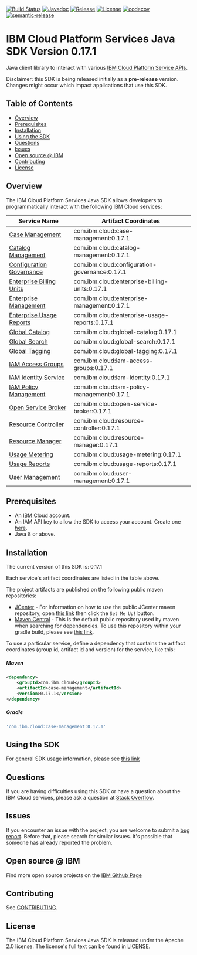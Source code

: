 [![Build Status](https://travis-ci.com/IBM/platform-services-java-sdk.svg?branch=master)](https://travis-ci.com/IBM/platform-services-java-sdk)
[![Javadoc](https://img.shields.io/static/v1?label=javadoc&message=latest&color=blue)](https://ibm.github.io/platform-services-java-sdk/docs/latest)
[![Release](https://img.shields.io/github/v/release/IBM/platform-services-java-sdk)](https://github.com/IBM/platform-services-java-sdk/releases/latest)
[![License](https://img.shields.io/badge/License-Apache%202.0-blue.svg)](https://opensource.org/licenses/Apache-2.0)
[![codecov](https://codecov.io/gh/IBM/platform-services-java-sdk/branch/master/graph/badge.svg)](https://codecov.io/gh/IBM/platform-services-java-sdk)
[![semantic-release](https://img.shields.io/badge/%20%20%F0%9F%93%A6%F0%9F%9A%80-semantic--release-e10079.svg)](https://github.com/semantic-release/semantic-release)


# IBM Cloud Platform Services Java SDK Version 0.17.1

Java client library to interact with various 
[IBM Cloud Platform Service APIs](https://cloud.ibm.com/docs?tab=api-docs&category=platform_services).

Disclaimer: this SDK is being released initially as a **pre-release** version.
Changes might occur which impact applications that use this SDK.

## Table of Contents

<!--
  The TOC below is generated using the `markdown-toc` node package.

      https://github.com/jonschlinkert/markdown-toc

  You should regenerate the TOC after making changes to this file.

      npx markdown-toc --maxdepth 4 -i README.md
  -->

<!-- toc -->

- [Overview](#overview)
- [Prerequisites](#prerequisites)
- [Installation](#installation)
- [Using the SDK](#using-the-sdk)
- [Questions](#questions)
- [Issues](#issues)
- [Open source @ IBM](#open-source--ibm)
- [Contributing](#contributing)
- [License](#license)

<!-- tocstop -->

## Overview

The IBM Cloud Platform Services Java SDK allows developers to programmatically interact with the following IBM Cloud services:

Service Name | Artifact Coordinates
--- | --- 
[Case Management](https://cloud.ibm.com/apidocs/case-management) | com.ibm.cloud:case-management:0.17.1
[Catalog Management](https://cloud.ibm.com/apidocs/resource-catalog/private-catalog) | com.ibm.cloud:catalog-management:0.17.1
[Configuration Governance](https://cloud.ibm.com/apidocs/security-compliance/config) | com.ibm.cloud:configuration-governance:0.17.1
[Enterprise Billing Units](https://cloud.ibm.com/apidocs/enterprise-apis/billing-unit) | com.ibm.cloud:enterprise-billing-units:0.17.1
[Enterprise Management](https://cloud.ibm.com/apidocs/enterprise-apis/enterprise) | com.ibm.cloud:enterprise-management:0.17.1
[Enterprise Usage Reports](https://cloud.ibm.com/apidocs/enterprise-apis/resource-usage-reports) | com.ibm.cloud:enterprise-usage-reports:0.17.1
[Global Catalog](https://cloud.ibm.com/apidocs/resource-catalog/global-catalog) | com.ibm.cloud:global-catalog:0.17.1
[Global Search](https://cloud.ibm.com/apidocs/search) | com.ibm.cloud:global-search:0.17.1
[Global Tagging](https://cloud.ibm.com/apidocs/tagging) | com.ibm.cloud:global-tagging:0.17.1
[IAM Access Groups](https://cloud.ibm.com/apidocs/iam-access-groups) | com.ibm.cloud:iam-access-groups:0.17.1
[IAM Identity Service](https://cloud.ibm.com/apidocs/iam-identity-token-api) | com.ibm.cloud:iam-identity:0.17.1
[IAM Policy Management](https://cloud.ibm.com/apidocs/iam-policy-management) | com.ibm.cloud:iam-policy-management:0.17.1
[Open Service Broker](https://cloud.ibm.com/apidocs/resource-controller/ibm-cloud-osb-api) | com.ibm.cloud:open-service-broker:0.17.1
[Resource Controller](https://cloud.ibm.com/apidocs/resource-controller/resource-controller) | com.ibm.cloud:resource-controller:0.17.1
[Resource Manager](https://cloud.ibm.com/apidocs/resource-controller/resource-manager) | com.ibm.cloud:resource-manager:0.17.1
[Usage Metering](https://cloud.ibm.com/apidocs/usage-metering) | com.ibm.cloud:usage-metering:0.17.1
[Usage Reports](https://cloud.ibm.com/apidocs/metering-reporting) | com.ibm.cloud:usage-reports:0.17.1
[User Management](https://cloud.ibm.com/apidocs/user-management) | com.ibm.cloud:user-management:0.17.1

## Prerequisites

[ibm-cloud-onboarding]: https://cloud.ibm.com/registration

* An [IBM Cloud][ibm-cloud-onboarding] account.
* An IAM API key to allow the SDK to access your account. Create one [here](https://cloud.ibm.com/iam/apikeys).
* Java 8 or above.

## Installation
The current version of this SDK is: 0.17.1

Each service's artifact coordinates are listed in the table above.

The project artifacts are published on the following public maven repositories:
- [JCenter](https://bintray.com/bintray/jcenter) - For information on how to use the
public JCenter maven repository, open [this link](https://bintray.com/bintray/jcenter)
then click the `Set Me Up!` button.
- [Maven Central](https://repo1.maven.org/maven2/) - This is the default public repository
used by maven when searching for dependencies.  To use this repository within your
gradle build, please see
[this link](https://docs.gradle.org/current/userguide/declaring_repositories.html).

To use a particular service, define a dependency that contains the
artifact coordinates (group id, artifact id and version) for the service, like this:

##### Maven

```xml
<dependency>
    <groupId>com.ibm.cloud</groupId>
    <artifactId>case-management</artifactId>
    <version>0.17.1</version>
</dependency>
```

##### Gradle
```gradle
'com.ibm.cloud:case-management:0.17.1'
```

## Using the SDK
For general SDK usage information, please see [this link](https://github.com/IBM/ibm-cloud-sdk-common/blob/master/README.md)

## Questions

If you are having difficulties using this SDK or have a question about the IBM Cloud services,
please ask a question at
[Stack Overflow](http://stackoverflow.com/questions/ask?tags=ibm-cloud).

## Issues
If you encounter an issue with the project, you are welcome to submit a
[bug report](https://github.com/IBM/platform-services-java-sdk/issues).
Before that, please search for similar issues. It's possible that someone has already reported the problem.

## Open source @ IBM
Find more open source projects on the [IBM Github Page](http://ibm.github.io/)

## Contributing
See [CONTRIBUTING](CONTRIBUTING.md).

## License

The IBM Cloud Platform Services Java SDK is released under the Apache 2.0 license.
The license's full text can be found in
[LICENSE](LICENSE).
